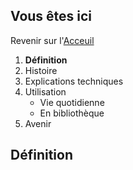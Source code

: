 ## Vous êtes ici  
Revenir sur l'[Acceuil](Introduction.md)

1. **Définition**
2. Histoire
3. Explications techniques
4. Utilisation  
   * Vie quotidienne  
   * En bibliothèque
 5. Avenir  
 
 ## Définition
 

